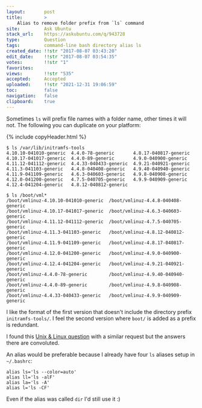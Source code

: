 ```yaml
---
layout:       post
title:        >
    Alias to remove folder prefix from `ls` command
site:         Ask Ubuntu
stack_url:    https://askubuntu.com/q/943728
type:         Question
tags:         command-line bash directory alias ls
created_date: !!str "2017-08-07 03:43:20"
edit_date:    !!str "2017-08-07 03:54:35"
votes:        !!str "1"
favorites:    
views:        !!str "535"
accepted:     Accepted
uploaded:     !!str "2021-12-31 19:06:59"
toc:          false
navigation:   false
clipboard:    true
---
```


Sometimes `ls` will prefix file names with a folder name, other times it will not. The following you can duplicate on your platform:

{% include copyHeader.html %}
``` 
$ ls /var/lib/initramfs-tools
4.10.10-041010-generic  4.4.0-78-generic       4.8.17-040817-generic
4.10.17-041017-generic  4.4.0-89-generic       4.9.0-040900-generic
4.11.12-041112-generic  4.4.33-040433-generic  4.9.21-040921-generic
4.11.3-041103-generic   4.4.8-040408-generic   4.9.40-040940-generic
4.11.9-041109-generic   4.6.3-040603-generic   4.9.8-040908-generic
4.12.0-041200-generic   4.7.5-040705-generic   4.9.9-040909-generic
4.12.4-041204-generic   4.8.12-040812-generic

$ ls /boot/vml*
/boot/vmlinuz-4.10.10-041010-generic  /boot/vmlinuz-4.4.8-040408-generic
/boot/vmlinuz-4.10.17-041017-generic  /boot/vmlinuz-4.6.3-040603-generic
/boot/vmlinuz-4.11.12-041112-generic  /boot/vmlinuz-4.7.5-040705-generic
/boot/vmlinuz-4.11.3-041103-generic   /boot/vmlinuz-4.8.12-040812-generic
/boot/vmlinuz-4.11.9-041109-generic   /boot/vmlinuz-4.8.17-040817-generic
/boot/vmlinuz-4.12.0-041200-generic   /boot/vmlinuz-4.9.0-040900-generic
/boot/vmlinuz-4.12.4-041204-generic   /boot/vmlinuz-4.9.21-040921-generic
/boot/vmlinuz-4.4.0-78-generic        /boot/vmlinuz-4.9.40-040940-generic
/boot/vmlinuz-4.4.0-89-generic        /boot/vmlinuz-4.9.8-040908-generic
/boot/vmlinuz-4.4.33-040433-generic   /boot/vmlinuz-4.9.9-040909-generic

```

I like the format of the first version that doesn't include the directory prefix `initramfs-tools/`. I feel the second version where `boot/` is added as a prefix is redundant.

I found this [Unix & Linux question][1] with a similar request but the answers there are convoluted. 

An alias would be preferable because I already have four `ls` aliases setup in `~/.bashrc`:

``` 
alias ls='ls --color=auto'
alias ll='ls -alF'
alias la='ls -A'
alias l='ls -CF'

```

Even if the alias was called `dir` I'd still use it :)

  [1]: https://unix.stackexchange.com/questions/124887/is-it-possible-to-remove-folder-prefix-from-a-ls-command
